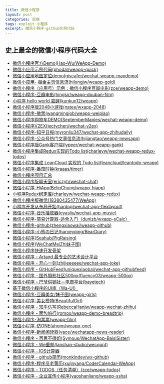 ```yaml
---
title: 微信小程序
layout: post
categories: 后端
tags: exploit 小程序 
excerpt: 微信小程序-github实例代码
---
```



##  史上最全的微信小程序代码大全
 
  
        
*   ​[​微信小程序官方Demo(Hao-Wu/WeApp-Demo)​](https://github.com/Hao-Wu/WeApp-Demo)​
*   ​[​微信小应用示例代码(phodal/weapp-quick)​](https://github.com/phodal/weapp-quick)​
*   ​[​微信小应用地图定位demo(giscafer/wechat-weapp-mapdemo)​](https://github.com/giscafer/wechat-weapp-mapdemo)​
*   ​[​微信小应用- 掘金主页信息流(hilongjw/weapp-gold)​](https://github.com/hilongjw/weapp-gold)​
*   ​[​微信小程序（应用号）示例：微信小程序豆瓣电影(zce/weapp-demo)​](https://github.com/zce/weapp-demo)​
*   ​[​微信小程序-豆瓣电影(hingsir/weapp-douban-film)​](https://github.com/hingsir/weapp-douban-film)​
*   ​[​小程序 hello world 尝鲜(kunkun12/weapp)​](https://github.com/kunkun12/weapp)​
*   ​[​微信小程序版2048小游戏(natee/wxapp-2048)​](https://github.com/natee/wxapp-2048)​
*   ​[​微信小程序-微票(wangmingjob/weapp-weipiao)​](https://github.com/wangmingjob/weapp-weipiao)​
*   ​[​微信小程序购物车DEMO(SeptemberMaples/wechat-weapp-demo)​](https://github.com/SeptemberMaples/wechat-weapp-demo)​
*   ​[​微信小程序V2EX(jectychen/wechat-v2ex)​](https://github.com/jectychen/wechat-v2ex)​
*   ​[​微信小程序-知乎日报(myronliu347/wechat-app-zhihudaily)​](https://github.com/myronliu347/wechat-app-zhihudaily)​
*   ​[​微信小程序-公众号热门文章信息流(hijiangtao/weapp-newsapp)​](https://github.com/hijiangtao/weapp-newsapp)​
*   ​[​微信小程序版Gank客户端(lypeer/wechat-weapp-gank)​](https://github.com/lypeer/wechat-weapp-gank)​
*   ​[​微信小程序集成Redux实现的Todo list(charleyw/wechat-weapp-redux-todos)​](https://github.com/charleyw/wechat-weapp-redux-todos)​
*   ​[​微信小程序集成 LeanCloud 实现的 Todo list(leancloud/leantodo-weapp)​](https://github.com/leancloud/leantodo-weapp)​
*   ​[​微信小程序-番茄时钟(kraaas/timer)​](https://github.com/kraaas/timer)​
*   ​[​微信小程序项目汇总​](http://javascript.ctolib.com/categories/javascript-wechat-weapp.html)​
*   ​[​微信小程序版聊天室(ericzyh/wechat-chat)​](https://github.com/ericzyh/wechat-chat)​
*   ​[​微信小程序-HiApp(BelinChung/wxapp-hiapp)​](https://github.com/BelinChung/wxapp-hiapp)​
*   ​[​小程序Redux绑定库(charleyw/wechat-weapp-redux)​](https://github.com/charleyw/wechat-weapp-redux)​
*   ​[​微信小程序版微信(18380435477/WeApp)​](https://github.com/18380435477/WeApp)​
*   ​[​小程序开发从布局开始(hardog/wechat-app-flexlayout)​](https://github.com/hardog/wechat-app-flexlayout)​
*   ​[​微信小程序-音乐播放器(eyasliu/wechat-app-music)​](https://github.com/eyasliu/wechat-app-music)​
*   ​[​微信小程序-简易计算器-适合入门（dunizb/wxapp-sCalc）​](https://github.com/dunizb/wxapp-sCalc)​
*   ​[​微信小程序-github(zhengxiaowai/weapp-github)​](https://github.com/zhengxiaowai/weapp-github)​
*   ​[​微信小程序-小熊の日记(harveyqing/BearDiary)​](https://github.com/harveyqing/BearDiary)​
*   ​[​微信小程序(Seahub/PigRaising)​](https://github.com/SeaHub/PigRaising)​
*   ​[​微信小程序(WeChatMeiZhi妹子图)​](https://github.com/brucevanfdm/WeChatMeiZhi)​
*   ​[​微信小程序快速开发骨架​](https://github.com/zce/weapp-boilerplate)​
*   ​[​微信小程序 - Artand 最专业的艺术设计平台​](https://github.com/SuperKieran/weapp-artand)​
*   ​[​微信小程序 - 开心一刻(zhijieeeeee/wechat-app-joke)​](https://github.com/zhijieeeeee/wechat-app-joke)​
*   ​[​微信小程序 - GitHubFeed(uniquexiaobai/wechat-app-githubfeed)​](https://github.com/uniquexiaobai/wechat-app-githubfeed)​
*   ​[​微信小程序 - 国外摄影社区500px(fluency03/weapp-500px)​](https://github.com/fluency03/weapp-500px)​
*   ​[​微信小程序 - 巴爷供销社－电商平台(bayetech)​](https://github.com/bayetech/wechat_mall_applet)​
*   ​[​基于微信小程序的UI库（Wa-UI）​](https://github.com/liujians/Wa-UI)​
*   ​[​微信小程序-豆瓣美女/妹子图(weapp-girls)​](https://github.com/litt1e-p/weapp-girls)​
*   ​[​微信小程序-美女模特(BeautifulGirl)​](https://github.com/liumulin614/BeautifulGirl)​
*   ​[​微信小程序 - 知乎仿写(RebeccaHanjw/weapp-wechat-zhihu)​](https://github.com/RebeccaHanjw/weapp-wechat-zhihu)​
*   ​[​微信小程序 - 面包旅行(romoo/weapp-demo-breadtrip)​](https://github.com/romoo/weapp-demo-breadtrip)​
*   ​[​微信小程序-淘票票(weapp-film)​](https://github.com/luuman/weapp-film)​
*   ​[​微信小程序-仿ONE(ahonn/weapp-one)​](https://github.com/ahonn/weapp-one)​
*   ​[​微信小程序-新闻阅读器(vace/wechatapp-news-reader)​](https://github.com/vace/wechatapp-news-reader)​
*   ​[​微信小程序 - 百思不得姐(Symous/WechatApp-BaisiSister)​](https://github.com/Symous/WechatApp-BaisiSister)​
*   ​[​微信小程序 - We重邮(lanshan-studio/wecqupt)​](https://github.com/lanshan-studio/wecqupt)​
*   ​[​微信小程序 - IOS计算器​](https://github.com/DengKe1994/weapp-calculator/tree/master)​
*   ​[​微信小程序 - github简历(monkindey/wx-github)​](https://github.com/monkindey/wx-github)​
*   ​[​微信小程序-程序员老黄历(xujinyang/CoderCalendar-WeApp)​](https://github.com/xujinyang/CoderCalendar-WeApp)​
*   ​[​微信小程序 - TODOS（任务清单）(zce/weapp-todos)​](https://github.com/zce/weapp-todos)​
*   ​[​微信小程序 - 企业宣传小程序(yaoshanliang/weapp-ssha)​](https://github.com/yaoshanliang/weapp-ssha)​
